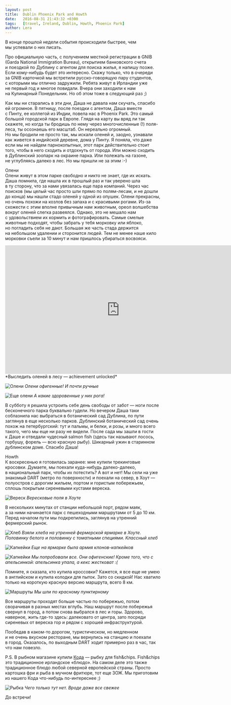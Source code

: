 ```yaml
---
layout: post
title:  Dublin Phoenix Park and Howth
date:   2016-08-31 21:43:32 +0300
tags:   [travel, Ireland, Dublin, Howth, Phoenix Park]
author: Lera
---
```


В&nbsp;конце прошлой недели события происходили быстрее, чем мы&nbsp;успевали о&nbsp;них писать. 

Про официальную часть, с&nbsp;получением местной регистрации в&nbsp;GNIB (Garda National Immigration Bureau), открытием банковского счета и&nbsp;поездкой по&nbsp;Дублину с&nbsp;агентом для поиска жилья, я&nbsp;напишу позже. Если кому-нибудь будет это интересно. Скажу только, что в&nbsp;очереди за&nbsp;GNIB карточкой мы&nbsp;встретили русско-говорящую пару студентов, с&nbsp;которыми мы&nbsp;отлично задружили. Ребята живут в&nbsp;Ирландии уже не&nbsp;первый год и&nbsp;многое повидали. Вчера они заходили к&nbsp;нам на&nbsp;Кулинарный Понедельник. Но&nbsp;об&nbsp;этом тоже в&nbsp;следующий раз ;)

Как мы&nbsp;ни&nbsp;старались в&nbsp;эти дни, Даша не&nbsp;давала нам скучать, спасибо ей&nbsp;огромное. В&nbsp;пятницу, после поездки с&nbsp;агентом, Даша вместе с&nbsp;Пинту, ее&nbsp;коллегой из&nbsp;Индии, повела нас в&nbsp;Phoenix Park. Это самый большой городской парк в&nbsp;Европе. Глядя на&nbsp;карту вы&nbsp;вряд&nbsp;ли так скажете, но&nbsp;когда ты&nbsp;бродишь по&nbsp;нему через многочисленные (!) поля-леса, ты&nbsp;осознаешь его масштаб. Он&nbsp;нереально огромный. Но&nbsp;мы&nbsp;бродили не&nbsp;просто так, мы&nbsp;искали оленей&nbsp;и, заодно, узнавали как живется в&nbsp;индийской деревне, дома у&nbsp;Пинту. Я&nbsp;поняла, что даже если мы&nbsp;не&nbsp;найдем парнокопытных, этот парк действительно стоит того, чтобы в&nbsp;него сходить и&nbsp;отдохнуть от&nbsp;города. Или можно сходить в&nbsp;Дублинский зоопарк на&nbsp;окраине парка. Или полежать на&nbsp;газоне, не&nbsp;углубляясь далеко в&nbsp;лес. Но&nbsp;мы&nbsp;пришли не&nbsp;за&nbsp;этим :-)

Олени  
Олени живут в&nbsp;этом парке свободно и&nbsp;никто не&nbsp;знает, где их&nbsp;искать. Даша помнила, где нашла их&nbsp;в&nbsp;прошлый раз и&nbsp;так уверено шла в&nbsp;ту&nbsp;сторону, что за&nbsp;нами увязалась еще пара компаний. Через час поисков (мы целый час просто шли прямо по&nbsp;полям-лесам, и&nbsp;не&nbsp;дошли до&nbsp;конца) мы&nbsp;нашли стадо оленей у&nbsp;одной из&nbsp;опушек. Олени прекрасны, но&nbsp;очень похожи на&nbsp;козлов без запаха и&nbsp;с&nbsp;красивыми рогами. Из-за схожести с&nbsp;этим вполне привычным нам животным, ореол волшебства вокруг оленей слегка развеялся. Однако, это не&nbsp;мешало нам с&nbsp;удовольствием их&nbsp;кормить и&nbsp;фотографировать. Самые смелые животные подходят, чтобы забрать у&nbsp;тебя морковку или яблоко, но&nbsp;погладить себя не&nbsp;дают. Большая&nbsp;же часть стада держится на&nbsp;небольшом удалении и&nbsp;сторонится людей. Тем не&nbsp;менее наше кило морковки съели за&nbsp;10&nbsp;минут и&nbsp;нам пришлось убираться восвояси.

<iframe width="740" height="417" src="https://www.youtube.com/embed/adWAu-XOLUE" frameborder="0" allowfullscreen></iframe>
*Выследить оленей в лесу&nbsp;&mdash; achievement unlocked*

![Олени](/assets/ireland/deer.jpg)
*Олени офигенные! И почти ручные*

![Еще олени](/assets/ireland/deer_2.jpg)
*А какие здоровенные у них рога!*

В&nbsp;субботу я&nbsp;решила устроить себе день свободы от&nbsp;забот&nbsp;&mdash; ноги после бесконечного парка буквально гудели. Но&nbsp;вечером Даша таки соблазнила нас выбраться в&nbsp;ботанический сад Дублина, по&nbsp;пути заглянув в&nbsp;еще несколько парков. Дублинский ботанический сад очень похож на&nbsp;петербургский: тут и&nbsp;пальмы, и&nbsp;белки, и&nbsp;розы, и&nbsp;много всего такого, чего мы&nbsp;еще ни&nbsp;разу не&nbsp;видели.
После сада мы&nbsp;зашли в&nbsp;гости к&nbsp;Даше и&nbsp;отведали чудесный salmon fish (здесь так называют лосось, горбушу, форель&nbsp;&mdash; всю красную рыбу). Шикарный ужин в&nbsp;старинном дублинском доме. Спасибо Даша!

Howth  
К&nbsp;воскресенью я&nbsp;готовилась заранее: мне купили трекинговые кросовки. Думаете, мы&nbsp;поехали куда-нибудь далеко-далеко, в&nbsp;национальный парк, чтобы их&nbsp;потестить? А&nbsp;вот и&nbsp;нет! Мы&nbsp;сели на&nbsp;уже знакомый DART (метро по&nbsp;поверхности) и&nbsp;поехали на&nbsp;север, в&nbsp;Хоут&nbsp;&mdash; полуостров с&nbsp;дорогим жильем, портом и&nbsp;гористым побережьем, сплошь покрытым сиреневыми кустами вереска.

![Вереск](/assets/ireland/howth_calluna.jpg)
*Вересковые поля в Хоуте*

В&nbsp;нескольких минутах от&nbsp;станции небольшой порт, рядом маяк, а&nbsp;за&nbsp;ними начинается парк с&nbsp;пешеходными маршрутами от&nbsp;5&nbsp;до&nbsp;10&nbsp;км. Перед началом пути мы&nbsp;подкрепились, заглянув на&nbsp;утренний фермерский рынок.

![Хлеб](/assets/ireland/howth_bread.jpg)
*Взяли хлеба на&nbsp;утренней фермерской ярмарке в&nbsp;Хоуте. Половинку белого и&nbsp;половинку с&nbsp;томатными специями. Классный хлеб*

![Капкейки](/assets/ireland/howth_cupcakes.jpg)
*Еще на ярмарке была армия клонов-капкейков*

![Капкейки](/assets/ireland/howth_cupcakes_2.jpg)
*Мы попробовали все. Они офигенские! Кроме того, что с апельсинкой: апельсинка упала, а кекс жестковат :(*

Помните, я&nbsp;сказала, кто купила кроссовки? Кажется, я&nbsp;все еще не&nbsp;умею в&nbsp;английском и&nbsp;купила колодки для пыток. Зато со&nbsp;скидкой! Нас хватило только на&nbsp;короткую красную версию маршрута, всего 8&nbsp;км.

![Маршруты](/assets/ireland/howth_routes.jpg)
*Мы шли по красному пунктирному*

Все маршруты проходят больше частью по&nbsp;побережью, потом сворачивая в&nbsp;разных местах вглубь. Наш маршрут после побережья свернул в&nbsp;город, а&nbsp;потом снова выбрался в&nbsp;лес и&nbsp;горы. Здорово, наверное, жить где-то здесь: далековато от&nbsp;центра, зато посреди сиреневых от&nbsp;вереска гор и&nbsp;рядом с&nbsp;хорошей инфраструктурой.

Пообедав в&nbsp;каком-то дорогом, туристическом, но&nbsp;медленном и&nbsp;не&nbsp;очень вкусном ресторане, мы&nbsp;вернулись на&nbsp;станцию и&nbsp;поехали в&nbsp;город. Оказалось, по&nbsp;выходным DART ходит примерно раз в&nbsp;час, так что нам повезло.

P.S. В&nbsp;рыбном магазине купили [Кода](https://en.wikipedia.org/wiki/Cod)&nbsp;&mdash; рыбку для fish&amp;chips.
Fish&amp;chips это традиционное ирландское &laquo;блюдо&raquo;. На&nbsp;самом деле это также традиционное блюдо любой северной европейской страны. Просто картошка фри и&nbsp;рыба в&nbsp;мучном фритюре, тот еще ЗОЖ.
Мы&nbsp;приготовим из&nbsp;нашего Кода что-нибудь по-интереснее ;) 

![Рыбка](/assets/ireland/howth_fish.jpg)
*Чего только тут нет. Вроде даже все свежее*

До встречи!
